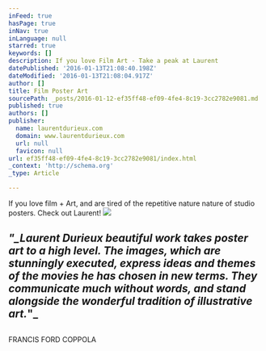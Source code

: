 ```yaml
---
inFeed: true
hasPage: true
inNav: true
inLanguage: null
starred: true
keywords: []
description: If you love Film Art - Take a peak at Laurent
datePublished: '2016-01-13T21:08:40.198Z'
dateModified: '2016-01-13T21:08:04.917Z'
author: []
title: Film Poster Art
sourcePath: _posts/2016-01-12-ef35ff48-ef09-4fe4-8c19-3cc2782e9081.md
published: true
authors: []
publisher:
  name: laurentdurieux.com
  domain: www.laurentdurieux.com
  url: null
  favicon: null
url: ef35ff48-ef09-4fe4-8c19-3cc2782e9081/index.html
_context: 'http://schema.org'
_type: Article

---
```

If you love film + Art, and are tired of the repetitive nature nature of studio posters. Check out Laurent!
![](https://s3-us-west-2.amazonaws.com/the-grid-img/p/20803b098e7d1a5fd0e697782d819dc9e70f5d73.png)

## _"__Laurent Durieux beautiful work takes poster art to a high level. The images, which are stunningly executed, express ideas and themes of the movies he has chosen in new terms. They communicate much without words, and stand alongside the wonderful tradition of illustrative art_._"_

## 

FRANCIS FORD COPPOLA